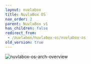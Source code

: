 ```yaml
---
layout: nuvlabox
title: NuvlaBox OS
nav_order: 2
parent: NuvlaBox v1
has_children: false
redirect_from:
 - /nuvlabox/nuvlabox-os/nuvlabox-os
old_version: true
---
```


![nuvlabox-os-arch-overview](/assets/img/nuvlabox-os-arch-overview.png)
